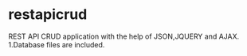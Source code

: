 # restapicrud
REST API CRUD application with the help of JSON,JQUERY and AJAX.<br>
1.Database files are included.

